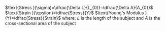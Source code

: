 $\text{Stress }(\sigma)=\dfrac{\Delta L}{L_{0}}=\dfrac{\Delta A}{A_{0}}$
$\text{Strain }(\epsilon)=\dfrac{Stress}{Y}$
$\text{Young's Modulus }(Y)=\dfrac{Stress}{Strain}$
where;
$L$ is the length of the subject
and $A$ is the cross-sectional area of the subject

